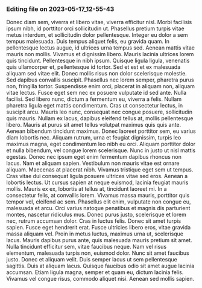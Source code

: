 

### Editing file on 2023-05-17_12-55-43

Donec diam sem, viverra et libero vitae, viverra efficitur nisl. Morbi facilisis ipsum nibh, id porttitor orci sollicitudin ut. Phasellus pretium turpis vitae metus interdum, et sollicitudin dolor pellentesque. Integer eu dolor a sem tempus malesuada. Duis tempus aliquet felis, eu gravida quam. In pellentesque lectus augue, id ultrices urna tempus sed. Aenean mattis vitae mauris non mollis. Vivamus et dignissim libero. Mauris lacinia ultrices lorem quis tincidunt. Pellentesque in nibh ipsum.
Quisque ligula ligula, venenatis quis ullamcorper et, pellentesque id tortor. Sed et est et ex malesuada aliquam sed vitae elit. Donec mollis risus non dolor scelerisque molestie. Sed dapibus convallis suscipit. Phasellus nec lorem semper, pharetra purus non, fringilla tortor. Suspendisse enim orci, placerat in aliquam non, aliquam vitae lectus. Fusce eget sem nec ex posuere vulputate id sed ante. Nulla facilisi.
Sed libero nunc, dictum a fermentum eu, viverra a felis. Nullam pharetra ligula eget mattis condimentum. Cras ut consectetur lectus, in suscipit arcu. Mauris leo nunc, consequat nec congue posuere, sollicitudin quis mauris. Nullam ex lacus, dapibus eleifend tellus at, mollis pellentesque libero. Mauris at purus sit amet tellus volutpat maximus quis quis ante. Aenean bibendum tincidunt maximus. Donec laoreet porttitor sem, eu varius diam lobortis nec. Aliquam rutrum, urna et feugiat dignissim, turpis leo maximus magna, eget condimentum leo nibh eu orci. Aliquam porttitor dolor et nulla bibendum, vel congue lorem scelerisque.
Nunc in justo ut nisl mattis egestas. Donec nec ipsum eget enim fermentum dapibus rhoncus non lacus. Nam et aliquam sapien. Vestibulum non mauris vitae est ornare aliquam. Maecenas at placerat nibh. Vivamus tristique eget sem ut tempus. Cras vitae dui consequat ligula posuere ultrices vitae sed eros. Aenean a lobortis lectus. Ut cursus sapien at neque euismod, lacinia feugiat mauris mollis. Mauris ex ex, lobortis at tellus at, tincidunt laoreet mi. In a consectetur felis, at convallis lorem. Vivamus massa mauris, porttitor quis tempor vel, eleifend ac sem. Phasellus elit enim, vulputate non congue eu, malesuada et arcu. Orci varius natoque penatibus et magnis dis parturient montes, nascetur ridiculus mus. Donec purus justo, scelerisque et lorem nec, rutrum accumsan dolor.
Cras in luctus felis. Donec sit amet turpis sapien. Fusce eget hendrerit erat. Fusce ultricies libero eros, vitae gravida massa aliquam vel. Proin in metus luctus, maximus urna ut, scelerisque lacus. Mauris dapibus purus ante, quis malesuada mauris pretium sit amet. Nulla tincidunt efficitur sem, vitae faucibus neque. Nam vel risus elementum, malesuada turpis non, euismod dolor. Nunc sit amet faucibus justo. Donec et aliquam velit. Duis semper lacus ut sem pellentesque sagittis. Duis at aliquam lacus. Quisque faucibus odio sit amet augue lacinia accumsan. Etiam ligula magna, semper et quam eu, dictum lacinia felis. Vivamus vel congue risus, commodo aliquet nisi. Aenean sed mollis sapien.


